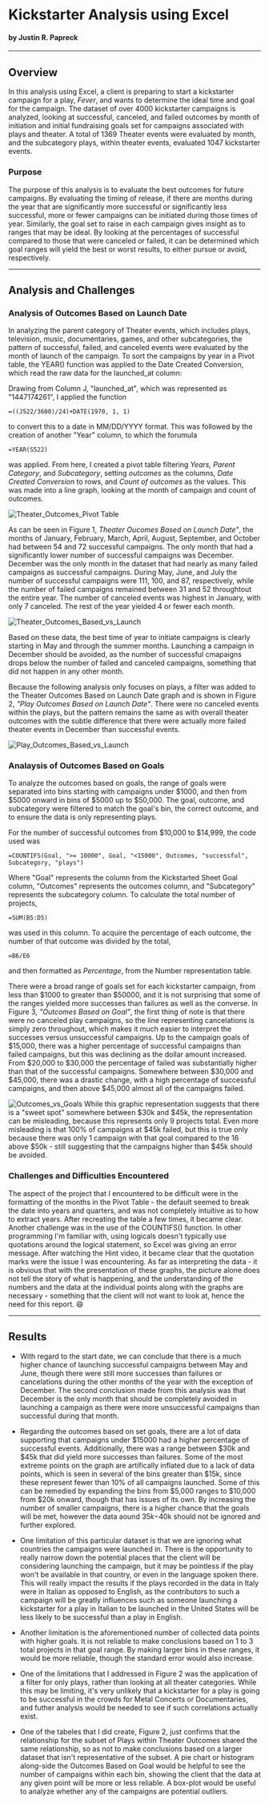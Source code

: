 # Kickstarter Analysis using Excel  
#### by Justin R. Papreck
---

## Overview
  In this analysis using Excel, a client is preparing to start a kickstarter campaign for a play, *Fever*, and wants to determine the ideal time and goal for the campaign. The dataset of over 4000 kickstarter campaigns is analyzed, looking at successful, canceled, and failed outcomes by month of initiation and initial fundraising goals set for campaigns associated with plays and theater. A total of 1369 Theater events were evaluated by month, and the subcategory plays, within theater events, evaluated 1047 kickstarter events. 
  
### Purpose
  The purpose of this analysis is to evaluate the best outcomes for future campaigns. By evaluating the timing of release, if there are months during the year that are significantly more successful or significantly less successful, more or fewer campaigns can be initiated during those times of year. Similarly, the goal set to raise in each campaign gives insight as to ranges that may be ideal. By looking at the percentages of successful compared to those that were canceled or failed, it can be determined which goal ranges will yield the best or worst results, to either pursue or avoid, respectively.

---
## Analysis and Challenges
### Analysis of Outcomes Based on Launch Date
  In analyzing the parent category of Theater events, which includes plays, television, music, documentaries, games, and other subcategories, the pattern of successful, failed, and canceled events were evaluated by the month of launch of the campaign. To sort the campaigns by year in a Pivot table, the YEAR() function was applied to the Date Created Conversion, which read the raw data for the launched_at column: 
  
 Drawing from Column J, "launched_at", which was represented as "1447174261", I applied the function
 ```
 =((J522/3600)/24)+DATE(1970, 1, 1)
 ```
  to convert this to a date in MM/DD/YYYY format. This was followed by the creation of another "Year" column, to which the forumula
  ```
  =YEAR(S522)
  ```
  was applied. From here, I created a pivot table filtering *Years, Parent Category*, and *Subcategory*, setting *outcomes* as the columns, *Date Created Conversion* to rows, and *Count of outcomes* as the values. This was made into a line graph, looking at the month of campaign and count of outcomes.  
  
![Theater_Outcomes_Pivot Table](https://user-images.githubusercontent.com/33167541/170137386-5728c02f-d7a2-47ea-92ac-9329b4c6780c.png)
  
  As can be seen in Figure 1, *Theater Oucomes Based on Launch Date"*, the months of January, February, March, April, August, September, and October had between 54 and 72 successful campaigns. The only month that had a significantly lower number of successful campaigns was December. December was the only month in the dataset that had nearly as many failed campaigns as successful campaigns. During May, June, and July the number of successful campaigns were 111, 100, and 87, respectively, while the number of failed campaigns remained between 31 and 52 throughtout the entire year. The number of canceled events was highest in January, with only 7 canceled. The rest of the year yielded 4 or fewer each month. 

![Theater_Outcomes_Based_vs_Launch](https://user-images.githubusercontent.com/33167541/170137427-93f8e69f-3e4a-484a-a4eb-db0cc0375aba.png)

  Based on these data, the best time of year to initiate campaigns is clearly starting in May and through the summer months. Launching a campaign in December should be avoided, as the number of successful cmapaigns drops below the number of failed and canceled campaigns, something that did not happen in any other month. 
  
  Because the following analysis only focuses on plays, a filter was added to the Theater Outcomes Based on Launch Date graph and is shown in Figure 2, *"Play Outcomes Based on Launch Date"*. There were no canceled events within the plays, but the pattern remains the same as with overall theater outcomes with the subtle difference that there were actually more failed theater events in December than successful events. 

![Play_Outcomes_Based_vs_Launch](https://user-images.githubusercontent.com/33167541/170137452-4233a548-3f97-483a-97ec-d0a8a8d2eb75.png)

### Analaysis of Outcomes Based on Goals
  To analyze the outcomes based on goals, the range of goals were separated into bins starting with campaigns under $1000, and then from $5000 onward in bins of $5000 up to $50,000. The goal, outcome, and subcategory were filtered to match the goal's bin, the correct outcome, and to ensure the data is only representing plays. 
  
 For the number of successful outcomes from $10,000 to $14,999, the code used was
 ```
 =COUNTIFS(Goal, ">= 10000", Goal, "<15000", Outcomes, "successful", Subcategory, "plays")
 ```
 Where "Goal" represents the column from the Kickstarted Sheet Goal column, "Outcomes" represents the outcomes column, and "Subcategory" represents the subcategory column. To calculate the total number of projects, 
 ``` 
 =SUM(B5:D5)
 ``` 
 was used in this column. To acquire the percentage of each outcome, the number of that outcome was divided by the total, 
 ```
 =B6/E6
 ```
 and then formatted as *Percentage*, from the Number representation table. 
  
  There were a broad range of goals set for each kickstarter campaign, from less than $1000 to greater than $50000, and it is not surprising that some of the ranges yielded more successes than failures as well as the converse. In Figure 3, *"Outcomes Based on Goal"*, the first thing of note is that there were no canceled play campaigns, so the line representing cancelations is simply zero throughout, which makes it much easier to interpret the successes versus unsuccessful campaigns. Up to the campaign goals of $15,000, there was a higher percentage of successful campaigns than failed campaigns, but this was declining as the dollar amount increased. From $20,000 to $30,000 the percentage of failed was substantially higher than that of the successful campaigns. Somewhere between $30,000 and $45,000, there was a drastic change, with a high percentage of successful campaigns, and then above $45,000 almost all of the campaigns failed. 
  
![Outcomes_vs_Goals](https://user-images.githubusercontent.com/33167541/170137473-63c9eb73-7bd2-4845-9a85-747933f13932.png)
  While this graphic representation suggests that there is a "sweet spot" somewhere between $30k and $45k, the representation can be misleading, because this represents only 9 projects total. Even more misleading is that 100% of campaigns at $45k failed, but this is true only because there was only 1 campaign with that goal compared to the 16 above $50k - still suggesting that the campaigns higher than $45k should be avoided.
  
### Challenges and Difficulties Encountered  
  The aspect of the project that I encountered to be difficult were in the formatting of the months in the Pivot Table - the default seemed to break the date into years and quarters, and was not completely intuitive as to how to extract years. After recreating the table a few times, it became clear. Another challenge was in the use of the COUNTIFS() function. In other programming I'm familiar with, using logicals doesn't typically use quotations around the logical statement, so Excel was giving an error message. After watching the Hint video, it became clear that the quotation marks were the issue I was encountering. 
  As far as interpreting the data - it is obvious that with the presentation of these graphs, the picture alone does not tell the story of what is happening, and the understanding of the numbers and the data at the individual points along with the graphs are necessary - something that the client will not want to look at, hence the need for this report. :smile:


---

## Results
- With regard to the start date, we can conclude that there is a much higher chance of launching successful campaigns between May and June, though there were still more successes than failures or cancelations during the other months of the year with the exception of December. The second conclusion made from this analysis was that December is the only month that should be completely avoided in launching a campaign as there were more unsuccessful campaigns than successful during that month.  

- Regarding the outcomes based on set goals, there are a lot of data supporting that campaigns under $15000 had a higher percentage of successful events. Additionally, there was a range between $30k and $45k that did yield more successes than failures. Some of the most extreme points on the graph are artifically inflated due to a lack of data points, which is seen in several of the bins greater than $15k, since these represent fewer than 10% of all campaigns launched. Some of this can be remedied by expanding the bins from $5,000 ranges to $10,000 from $20k onward, though that has issues of its own.  By increasing the number of smaller campaigns, there is a higher chance that the goals will be met, however the data aound $35k-$40k should not be ignored and further explored.

- One limitation of this particular dataset is that we are ignoring what countries the campaigns were launched in. There is the opportunity to really narrow down the potential places that the client will be considering launching the campaign, but it may be pointless if the play won't be available in that country, or even in the language spoken there. This will really impact the results if the plays recorded in the data in Italy  were in Italian as opposed to English, as the contributors to such a campaign will be greatly influences such as someone launching a kickstarter for a play in Italian to be launched in the United States will be less likely to be successful than a play in English. 
- Another limitation is the aforementioned number of collected data points with higher goals. It is not reliable to make conclusions based on 1 to 3 total projects in that goal range. By making larger bins in these ranges, it would be more reliable, though the standard error would also increase. 
- One of the limitations that I addressed in Figure 2 was the application of a filter for only plays, rather than looking at all theater categories. While this may be limiting, it's very unlikely that a kickstarter for a play is going to be successful in the crowds for Metal Concerts or Documentaries, and futher analysis would be needed to see if such correlations actually exist.

- One of the tabeles that I did create, Figure 2, just confirms that the relationship for the subset of Plays within Theater Outcomes shared the same relationship, so as not to make conclusions based on a larger dataset that isn't representative of the subset. A pie chart or histogram along-side the Outcomes Based on Goal would be helpful to see the number of campaigns within each bin, showing the client that the data at any given point will be more or less reliable. A box-plot would be useful to analyze whether any of the campaigns are potential outliers.  
